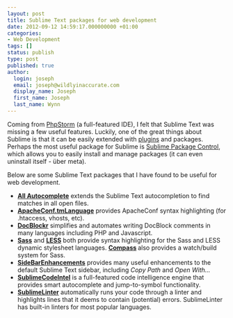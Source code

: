 ```yaml
---
layout: post
title: Sublime Text packages for web development
date: 2012-09-12 14:59:17.000000000 +01:00
categories:
- Web Development
tags: []
status: publish
type: post
published: true
author:
  login: joseph
  email: joseph@wildlyinaccurate.com
  display_name: Joseph
  first_name: Joseph
  last_name: Wynn
---
```

<p>Coming from <a href="http://www.jetbrains.com/phpstorm/">PhpStorm</a> (a full-featured IDE), I felt that Sublime Text was missing a few useful features. Luckily, one of the great things about Sublime is that it can be easily extended with <a href="http://docs.sublimetext.info/en/latest/extensibility/plugins.html">plugins</a> and packages. Perhaps the most useful package for Sublime is <a href="http://wbond.net/sublime_packages/package_control">Sublime Package Control</a>, which allows you to easily install and manage packages (it can even uninstall itself - über meta).</p>
<p>Below are some Sublime Text packages that I have found to be useful for web development.</p>
<ul>
<li><a href="https://github.com/alienhard/SublimeAllAutocomplete"><strong>All Autocomplete</strong></a> extends the Sublime Text autocompletion to find matches in all open files.</li>
<li><a href="https://github.com/colinta/ApacheConf.tmLanguage"><strong>ApacheConf.tmLanguage</strong></a> provides ApacheConf syntax highlighting (for .htaccess, vhosts, etc).</li>
<li><a href="https://github.com/spadgos/sublime-jsdocs"><strong>DocBlockr</strong></a> simplifies and automates writing DocBlock comments in many languages including PHP and Javascript.</li>
<li><a href="https://github.com/nathos/sass-textmate-bundle"><strong>Sass</strong></a> and <a href="https://github.com/danro/LESS-sublime"><strong>LESS</strong></a> both provide syntax highlighting for the Sass and LESS dynamic stylesheet languages. <strong><a href="https://github.com/WhatWeDo/Sublime-Text-2-Compass-Build-System">Compass</a> </strong>also provides a watch/build system for Sass.</li>
<li><a href="https://github.com/titoBouzout/SideBarEnhancements"><strong>SideBarEnhancements</strong></a> provides many useful enhancements to the default Sublime Text sidebar, including <em>Copy Path</em> and <em>Open With...</em><em></em></li>
<li><strong><a href="http://github.com/Kronuz/SublimeCodeIntel">SublimeCodeIntel</a></strong> is a full-featured code intelligence engine that provides smart autocomplete and jump-to-symbol functionality.</li>
<li><strong><a href="https://github.com/SublimeLinter/SublimeLinter">SublimeLinter</a></strong> automatically runs your code through a linter and highlights lines that it deems to contain (potential) errors. SublimeLinter has built-in linters for most popular languages.</li>
</ul>
